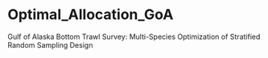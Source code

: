 # Optimal_Allocation_GoA
Gulf of Alaska Bottom Trawl Survey: Multi-Species Optimization of Stratified Random Sampling Design

